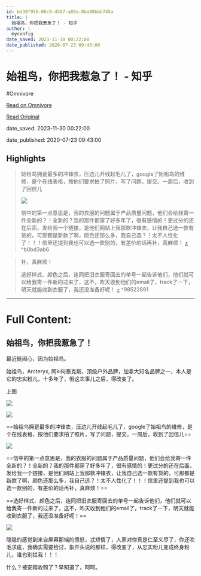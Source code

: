 ```yaml
---
id: bd38f956-00c9-4567-a88a-8ba88bbb745a
title: |
  始祖鸟，你把我惹急了！ - 知乎
author: |
  myconfig
date_saved: 2023-11-30 00:22:00
date_published: 2020-07-23 09:43:00
---
```


# 始祖鸟，你把我惹急了！ - 知乎
#Omnivore

[Read on Omnivore](https://omnivore.app/me/https-zhuanlan-zhihu-com-p-163267616-18c1ead20c1)

[Read Original](https://zhuanlan.zhihu.com/p/163267616)

date_saved: 2023-11-30 00:22:00

date_published: 2020-07-23 09:43:00

## Highlights

> 始祖鸟拥趸最多的冲锋衣，压边儿开线起毛儿了，google了始祖鸟的维修，是个在线表格，按他们要求拍了照片，写了问题，提交。一周后，收到了回信儿
> 
> ![](https://proxy-prod.omnivore-image-cache.app/1576x607,stchsNcJBjgyUXCw8uCUdP5yTL9MFeyrURqR9ADZqZvo/https://pic2.zhimg.com/v2-582757ce6fd48c292928c6ebea38d8c1_b.jpg)
> 
> 信中的第一点意思是，我的衣服的问题属于产品质量问题，他们会给我寄一件全新的？！全新的？我的那件都穿了好多年了，很有感情的！更过分的还在后面，发给我一个链接，是他们网站上我那款冲锋衣，让我自己选一款有货的，可那都是新款了啊，颜色还那么多，我自己选？！太不人性化了！！！信里还提到我也可以选一款别的，有差价的话再补，真麻烦！ [⤴️](https://omnivore.app/me/https-zhuanlan-zhihu-com-p-163267616-18c1ead20c1#b0bd3ab6-a361-4ad7-8862-1e2653a96aaa)  ^b0bd3ab6

> 补，真麻烦！
> 
> 选好样式、颜色之后，连同把旧衣服寄回去的单号一起告诉他们，他们就可以给我寄一件新的过来了，这不，昨天收到他们的email了，track了一下，明天就能收到衣服了，我还没准备好呢！ [⤴️](https://omnivore.app/me/https-zhuanlan-zhihu-com-p-163267616-18c1ead20c1#98522891-799b-46ce-95fb-8f5fcaae6164)  ^98522891


--- 

# Full Content: 

## 始祖鸟，你把我惹急了！

最近挺闹心，因为始祖鸟。

始祖鸟，Arcteryx, 阿ki何泰克斯，顶级户外品牌，加拿大知名品牌之一，本人是它的忠实粉儿，十多年了，但这次事儿之后，得改变了。

上图

![](https://proxy-prod.omnivore-image-cache.app/3000x4000,sFmyJSshtBcDy0hzG_uX-oo8xSGdQCjtUfUxlur4Ojko/https://pic3.zhimg.com/v2-d12b54e54ad97e02cee2621092d8586e_b.jpg)

![](https://proxy-prod.omnivore-image-cache.app/4000x3000,sp6CCTZGLrn-U9n5vJ_Jff9ZwKL4RCvI1xLb8EVMgQyo/https://pic2.zhimg.com/v2-420a78fb260d5b8b20710eea52f2fef9_b.jpg)

==始祖鸟拥趸最多的冲锋衣，压边儿开线起毛儿了，google了始祖鸟的维修，是个在线表格，按他们要求拍了照片，写了问题，提交。一周后，收到了回信儿==

![](https://proxy-prod.omnivore-image-cache.app/1576x607,stchsNcJBjgyUXCw8uCUdP5yTL9MFeyrURqR9ADZqZvo/https://pic2.zhimg.com/v2-582757ce6fd48c292928c6ebea38d8c1_b.jpg)

==信中的第一点意思是，我的衣服的问题属于产品质量问题，他们会给我寄一件全新的？！全新的？我的那件都穿了好多年了，很有感情的！更过分的还在后面，发给我一个链接，是他们网站上我那款冲锋衣，让我自己选一款有货的，可那都是新款了啊，颜色还那么多，我自己选？！太不人性化了！！！信里还提到我也可以选一款别的，有差价的话再补，真麻烦！==

==选好样式、颜色之后，连同把旧衣服寄回去的单号一起告诉他们，他们就可以给我寄一件新的过来了，这不，昨天收到他们的email了，track了一下，明天就能收到衣服了，我还没准备好呢！==

![](https://proxy-prod.omnivore-image-cache.app/962x728,sYUxdqsNqBjpNTGbMjXXMbPR28lwEwqm99ab3HLix4VM/https://pic3.zhimg.com/v2-f9d44071cd649dec4e119d4b116a073a_b.jpg)

隐隐的感觉到来自屏幕那端的愤怒，忒矫情了，人家对你真是仁至义尽了，你还吹毛求疵，我确实需要检讨，象开头说的那样，得改变了，从忠实粉儿变成终身粉儿，谁也别拦我！！！

什么？被安踏收购了？早知道了，呵呵。
